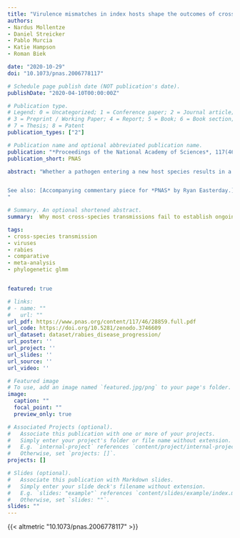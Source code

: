 ```yaml
---
title: "Virulence mismatches in index hosts shape the outcomes of cross-species transmission"
authors:
- Nardus Mollentze
- Daniel Streicker
- Pablo Murcia
- Katie Hampson
- Roman Biek

date: "2020-10-29"
doi: "10.1073/pnas.2006778117"

# Schedule page publish date (NOT publication's date).
publishDate: "2020-04-10T00:00:00Z"

# Publication type.
# Legend: 0 = Uncategorized; 1 = Conference paper; 2 = Journal article;
# 3 = Preprint / Working Paper; 4 = Report; 5 = Book; 6 = Book section;
# 7 = Thesis; 8 = Patent
publication_types: ["2"]

# Publication name and optional abbreviated publication name.
publication: "*Proceedings of the National Academy of Sciences*, 117(46): 28859--28866"
publication_short: PNAS

abstract: "Whether a pathogen entering a new host species results in a single infection or in onward transmission, and potentially an outbreak, depends upon the progression of infection in the index case. Although index infections are rarely observable in nature, experimental inoculations of pathogens into novel host species provide a rich and largely unexploited data source for meta-analyses to identify the host and pathogen determinants of variability in infection outcomes. We analysed the progressions of 514 experimental cross-species inoculations of rabies virus, a widespread zoonosis which in nature exhibits both dead end infections and varying levels of sustained transmission in novel hosts. Inoculations originating from bats rather than carnivores, and from warmer to cooler-bodied species caused infections with shorter incubation periods that were associated with diminished virus excretion. Inoculations between distantly related hosts tended to result in shorter clinical disease periods, which are also expected to impede onward transmission. All effects were modulated by infection dose. Taken together, these results suggest that as host species become more dissimilar, increased virulence might act as a limiting factor preventing onward transmission. These results can explain observed constraints on rabies virus host shifts, describe a previously unrecognised role of host body temperature, and provide a potential explanation for host shifts being less likely between genetically distant species. More generally, our study highlights meta-analyses of experimental infections as a tractable approach to quantify the complex interactions between virus, reservoir, and novel host that shape the outcome of cross-species transmission.


See also: [Accompanying commentary piece for *PNAS* by Ryan Easterday.](https://doi.org/10.1073/pnas.2020709117)
"

# Summary. An optional shortened abstract.
summary:  Why most cross-species transmissions fail to establish ongoing transmission in the newly infected species remains poorly understood. Examining cross-species inoculations involving rabies, we show that mismatches in virulence which are predictable from host and viral factors make sustained transmission in the novel host less likely. These mechanistic insights help to explain and predict host shift events and highlight meta-analyses of existing experimental inoculation data as a powerful and generalisable approach for understanding the dynamics of index infections in novel species.

tags:
- cross-species transmission
- viruses
- rabies
- comparative
- meta-analysis
- phylogenetic glmm


featured: true

# links:
# - name: ""
#   url: ""
url_pdf: https://www.pnas.org/content/117/46/28859.full.pdf
url_code: https://doi.org/10.5281/zenodo.3746609
url_dataset: dataset/rabies_disease_progression/
url_poster: ''
url_project: ''
url_slides: ''
url_source: ''
url_video: ''

# Featured image
# To use, add an image named `featured.jpg/png` to your page's folder. 
image:
  caption: ""
  focal_point: ""
  preview_only: true

# Associated Projects (optional).
#   Associate this publication with one or more of your projects.
#   Simply enter your project's folder or file name without extension.
#   E.g. `internal-project` references `content/project/internal-project/index.md`.
#   Otherwise, set `projects: []`.
projects: []

# Slides (optional).
#   Associate this publication with Markdown slides.
#   Simply enter your slide deck's filename without extension.
#   E.g. `slides: "example"` references `content/slides/example/index.md`.
#   Otherwise, set `slides: ""`.
slides: ""
---
```


{{< altmetric "10.1073/pnas.2006778117" >}}